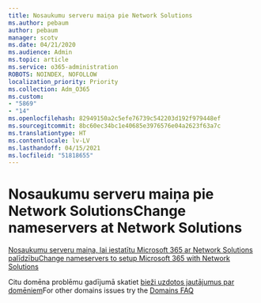 ```yaml
---
title: Nosaukumu serveru maiņa pie Network Solutions
ms.author: pebaum
author: pebaum
manager: scotv
ms.date: 04/21/2020
ms.audience: Admin
ms.topic: article
ms.service: o365-administration
ROBOTS: NOINDEX, NOFOLLOW
localization_priority: Priority
ms.collection: Adm_O365
ms.custom:
- "5869"
- "14"
ms.openlocfilehash: 82949150a2c5efe76739c542203d192f979448ef
ms.sourcegitcommit: 8bc60ec34bc1e40685e3976576e04a2623f63a7c
ms.translationtype: HT
ms.contentlocale: lv-LV
ms.lasthandoff: 04/15/2021
ms.locfileid: "51818655"
---
```

# <a name="change-nameservers-at-network-solutions"></a><span data-ttu-id="760d1-102">Nosaukumu serveru maiņa pie Network Solutions</span><span class="sxs-lookup"><span data-stu-id="760d1-102">Change nameservers at Network Solutions</span></span>

[<span data-ttu-id="760d1-103">Nosaukumu serveru maiņa, lai iestatītu Microsoft 365 ar Network Solutions palīdzību</span><span class="sxs-lookup"><span data-stu-id="760d1-103">Change nameservers to setup Microsoft 365 with Network Solutions</span></span>](https://docs.microsoft.com/microsoft-365/admin/dns/change-nameservers-at-network-solutions?view=o365-worldwide)

<span data-ttu-id="760d1-104">Citu domēna problēmu gadījumā skatiet [bieži uzdotos jautājumus par domēniem](https://docs.microsoft.com/microsoft-365/admin/setup/domains-faq?view=o365-worldwide)</span><span class="sxs-lookup"><span data-stu-id="760d1-104">For other domains issues try the [Domains FAQ](https://docs.microsoft.com/microsoft-365/admin/setup/domains-faq?view=o365-worldwide)</span></span>